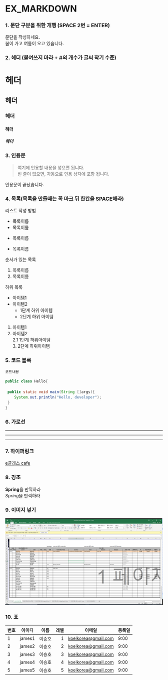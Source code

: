 # EX_MARKDOWN
### 1. 문단 구분을 위한 개행 (SPACE 2번 = ENTER)

문단을 작성하세요.  
봄이 가고 여름이 오고 있습니다.


### 2. 헤더 (붙여쓰지 마라 + #의 개수가 글씨 작기 수준)
# 헤더 
##  헤더 
### 헤더 
####  헤더 
##### 헤더 


### 3. 인용문
> 여기에 인용할 내용을 넣으면 됩니다.  
> 빈 줄이 없으면, 자동으로 인용 상자에 포함 됩니다.
 
인용문이 끝났습니다.


### 4. 목록(목록을 만들때는 꼭 마크 뒤 한칸을 SPACE해라)
리스트 작성 방법

* 목록이름
* 목록이름
- 목록이름
+ 목록이름

순서가 있는 목록
1. 목록이름
2. 목록이름

하위 목록  

- 아이템1  
- 아이템2  
   - 1단계 하위 아이템  
    * 2단계 하위 아이템

1. 아이템1  
2. 아이템2   
  2.1 1단계 하위아이템  
    3. 2단계 하위아이템
    
    
### 5. 코드 블록
``` 프로그래밍 언어 
코드내용
```

```Java
public class Hello{

 public static void main(String []args){
    System.out.println("Hello, developer");
 }
}
```


### 6. 가로선
---
---
***


### 7. 하이퍼링크  
[e클래스 cafe](https://cafe.naver.com/kndjang "e클래스의 카페입니다.")


### 8. 강조  
**Spring**을 만끽하라  
*Spring*을 만끽하라


### 9. 이미지 넣기
![e클래스 cafe](https://github.com/koelkorea/EX_MARKDOWN/blob/main/design.png)


### 10. 표

|번호|아이디|이름|레벨|이메일|등록일|
|:------|------|:------:|------:|------|------|
|1     |james1 |이승호 |1| koelkorea@gmail.com | 9:00 |
|2     |james2 |이승호 |2| koelkorea@gmail.com | 9:00 |
|3     |james3 |이승호 |3| koelkorea@gmail.com | 9:00 |
|4     |james4 |이승호 |4| koelkorea@gmail.com | 9:00 |
|5     |james5 |이승호 |5| koelkorea@gmail.com | 9:00 |
